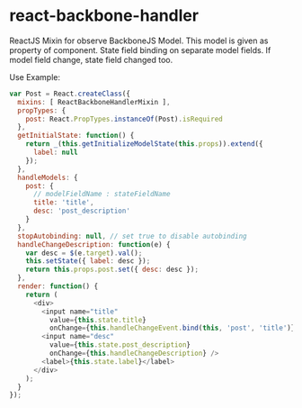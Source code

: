 # react-backbone-handler

ReactJS Mixin for observe BackboneJS Model. This model is given as property of component.
State field binding on separate model fields. If model field change, state field changed too.

Use Example:

```js
var Post = React.createClass({
  mixins: [ ReactBackboneHandlerMixin ],
  propTypes: {
    post: React.PropTypes.instanceOf(Post).isRequired
  },
  getInitialState: function() {
    return _(this.getInitializeModelState(this.props)).extend({
      label: null
    });
  },
  handleModels: {
    post: {
      // modelFieldName : stateFieldName
      title: 'title',
      desc: 'post_description'
    }
  },
  stopAutobinding: null, // set true to disable autobinding
  handleChangeDescription: function(e) {
    var desc = $(e.target).val();
    this.setState({ label: desc });
    return this.props.post.set({ desc: desc });
  },
  render: function() {
    return (
      <div>
        <input name="title" 
          value={this.state.title} 
          onChange={this.handleChangeEvent.bind(this, 'post', 'title')} />
        <input name="desc" 
          value={this.state.post_description} 
          onChange={this.handleChangeDescription} />
        <label>{this.state.label}</label>
      </div>
    );
  }
});
```
